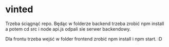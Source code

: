 # vinted
Trzeba ściągnąć repo. Będąc w folderze backend trzeba zrobić npm install
a potem cd src i node api.js odpali sie serwer backendowy.

Dla frontu trzeba wejść w folder frontend zrobić npm install i npm start. :D
